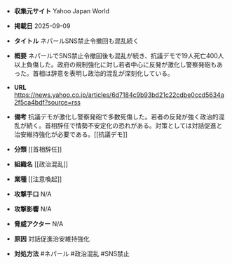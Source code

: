 - **収集元サイト**
Yahoo Japan World

- **掲載日**
2025-09-09

- **タイトル**
ネパールSNS禁止令撤回も混乱続く

- **概要**
ネパールでSNS禁止令撤回後も混乱が続き、抗議デモで19人死亡400人以上負傷した。政府の規制強化に対し若者中心に反発が激化し警察発砲もあった。首相は辞意を表明し政治的混乱が深刻化している。

- **URL**
https://news.yahoo.co.jp/articles/6d7184c9b93bd21c22cdbe0ccd5634a2f5ca4bdf?source=rss

- **備考**
抗議デモが激化し警察発砲で多数死傷した。若者の反発が強く政治的混乱が続く。首相辞任で情勢不安定化の恐れがある。対策としては対話促進と治安維持強化が必要である。[[抗議デモ]]

- **分類**
[[首相辞任]]

- **組織名**
[[政治混乱]]

- **業種**
[[注意喚起]]

- **攻撃手口**
N/A

- **攻撃影響**
N/A

- **脅威アクター**
N/A

- **原因**
対話促進治安維持強化

- **対処方法**
#ネパール #政治混乱 #SNS禁止
